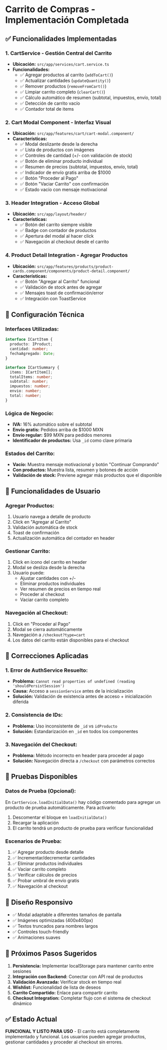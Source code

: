 # Carrito de Compras - Implementación Completada

## ✅ **Funcionalidades Implementadas**

### **1. CartService - Gestión Central del Carrito**
- **Ubicación:** `src/app/services/cart.service.ts`
- **Funcionalidades:**
  - ✅ Agregar productos al carrito (`addToCart()`)
  - ✅ Actualizar cantidades (`updateQuantity()`)
  - ✅ Remover productos (`removeFromCart()`)
  - ✅ Limpiar carrito completo (`clearCart()`)
  - ✅ Cálculo automático de resumen (subtotal, impuestos, envío, total)
  - ✅ Detección de carrito vacío
  - ✅ Contador total de items

### **2. Cart Modal Component - Interfaz Visual**
- **Ubicación:** `src/app/features/cart/cart-modal.component/`
- **Características:**
  - ✅ Modal deslizante desde la derecha
  - ✅ Lista de productos con imágenes
  - ✅ Controles de cantidad (+/- con validación de stock)
  - ✅ Botón de eliminar producto individual
  - ✅ Resumen de precios (subtotal, impuestos, envío, total)
  - ✅ Indicador de envío gratis arriba de $1000
  - ✅ Botón "Proceder al Pago"
  - ✅ Botón "Vaciar Carrito" con confirmación
  - ✅ Estado vacío con mensaje motivacional

### **3. Header Integration - Acceso Global**
- **Ubicación:** `src/app/layout/header/`
- **Características:**
  - ✅ Botón del carrito siempre visible
  - ✅ Badge con contador de productos
  - ✅ Apertura del modal al hacer click
  - ✅ Navegación al checkout desde el carrito

### **4. Product Detail Integration - Agregar Productos**
- **Ubicación:** `src/app/features/products/product-cards.component/components/product-detail.component/`
- **Características:**
  - ✅ Botón "Agregar al Carrito" funcional
  - ✅ Validación de stock antes de agregar
  - ✅ Mensajes toast de confirmación/error
  - ✅ Integración con ToastService

## 🔧 **Configuración Técnica**

### **Interfaces Utilizadas:**
```typescript
interface ICartItem {
  producto: IProduct;
  cantidad: number;
  fechaAgregado: Date;
}

interface ICartSummary {
  items: ICartItem[];
  totalItems: number;
  subtotal: number;
  impuestos: number;
  envio: number;
  total: number;
}
```

### **Lógica de Negocio:**
- **IVA:** 16% automático sobre el subtotal
- **Envío gratis:** Pedidos arriba de $1000 MXN
- **Envío regular:** $99 MXN para pedidos menores
- **Identificador de productos:** Usa `_id` como clave primaria

### **Estados del Carrito:**
- **Vacío:** Muestra mensaje motivacional y botón "Continuar Comprando"
- **Con productos:** Muestra lista, resumen y botones de acción
- **Validación de stock:** Previene agregar más productos que el disponible

## 🎯 **Funcionalidades de Usuario**

### **Agregar Productos:**
1. Usuario navega a detalle de producto
2. Click en "Agregar al Carrito"
3. Validación automática de stock
4. Toast de confirmación
5. Actualización automática del contador en header

### **Gestionar Carrito:**
1. Click en ícono del carrito en header
2. Modal se desliza desde la derecha
3. Usuario puede:
   - Ajustar cantidades con +/-
   - Eliminar productos individuales
   - Ver resumen de precios en tiempo real
   - Proceder al checkout
   - Vaciar carrito completo

### **Navegación al Checkout:**
1. Click en "Proceder al Pago"
2. Modal se cierra automáticamente
3. Navegación a `/checkout?type=cart`
4. Los datos del carrito están disponibles para el checkout

## 🚨 **Correcciones Aplicadas**

### **1. Error de AuthService Resuelto:**
- **Problema:** `Cannot read properties of undefined (reading 'shouldPersistSession')`
- **Causa:** Acceso a `sessionService` antes de la inicialización
- **Solución:** Validación de existencia antes de acceso + inicialización diferida

### **2. Consistencia de IDs:**
- **Problema:** Uso inconsistente de `_id` vs `idProducto`
- **Solución:** Estandarización en `_id` en todos los componentes

### **3. Navegación del Checkout:**
- **Problema:** Método incorrecto en header para proceder al pago
- **Solución:** Navegación directa a `/checkout` con parámetros correctos

## 🧪 **Pruebas Disponibles**

### **Datos de Prueba (Opcional):**
En `CartService.loadInitialData()` hay código comentado para agregar un producto de prueba automáticamente. Para activarlo:

1. Descomentar el bloque en `loadInitialData()`
2. Recargar la aplicación
3. El carrito tendrá un producto de prueba para verificar funcionalidad

### **Escenarios de Prueba:**
1. ✅ Agregar producto desde detalle
2. ✅ Incrementar/decrementar cantidades
3. ✅ Eliminar productos individuales
4. ✅ Vaciar carrito completo
5. ✅ Verificar cálculos de precios
6. ✅ Probar umbral de envío gratis
7. ✅ Navegación al checkout

## 📱 **Diseño Responsivo**

- ✅ Modal adaptable a diferentes tamaños de pantalla
- ✅ Imágenes optimizadas (400x400px)
- ✅ Textos truncados para nombres largos
- ✅ Controles touch-friendly
- ✅ Animaciones suaves

## 🔄 **Próximos Pasos Sugeridos**

1. **Persistencia:** Implementar localStorage para mantener carrito entre sesiones
2. **Integración con Backend:** Conectar con API real de productos
3. **Validación Avanzada:** Verificar stock en tiempo real
4. **Wishlist:** Funcionalidad de lista de deseos
5. **Carrito Compartido:** Enlace para compartir carrito
6. **Checkout Integration:** Completar flujo con el sistema de checkout dinámico

## ✅ **Estado Actual**
**FUNCIONAL Y LISTO PARA USO** - El carrito está completamente implementado y funcional. Los usuarios pueden agregar productos, gestionar cantidades y proceder al checkout sin errores.
